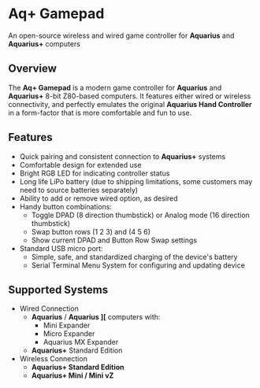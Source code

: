 # Aq+ Gamepad
An open-source wireless and wired game controller for **Aquarius** and **Aquarius+** computers

## Overview
The **Aq+ Gamepad** is a modern game controller for **Aquarius** and **Aquarius+** 8-bit Z80-based computers. It features either wired or wireless connectivity, and perfectly emulates the original **Aquarius Hand Controller** in a form-factor that is more comfortable and fun to use.

## Features
- Quick pairing and consistent connection to **Aquarius+** systems
- Comfortable design for extended use
- Bright RGB LED for indicating controller status
- Long life LiPo battery (due to shipping limitations, some customers may need to source batteries separately)
- Ability to add or remove wired option, as desired
- Handy button combinations:
  - Toggle DPAD (8 direction thumbstick) or Analog mode (16 direction thumbstick)
  - Swap button rows (1 2 3) and (4 5 6)
  - Show current DPAD and Button Row Swap settings
- Standard USB micro port:
  - Simple, safe, and standardized charging of the device's battery
  - Serial Terminal Menu System for configuring and updating device

## Supported Systems
- Wired Connection
  - **Aquarius** / **Aquarius ][** computers with:
    - Mini Expander
    - Micro Expander
    - Aquarius MX Expander
  - **Aquarius+** Standard Edition
- Wireless Connection
  - **Aquarius+ Standard Edition**
  - **Aquarius+ Mini / Mini vZ**
